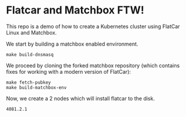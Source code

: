 Flatcar and Matchbox FTW!
=========================

This repo is a demo of how to create a Kubernetes cluster using FlatCar Linux and Matchbox.

We start by building a matchbox enabled environment.

```
make build-dnsmasq
```

We proceed by cloning the forked matchbox repository (which contains fixes
for working with a modern version of FlatCar):

```
make fetch-pubkey
make build-matchbox-env
```

Now, we create a 2 nodes which will install flatcar to the disk.

```
4081.2.1
```
